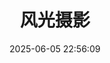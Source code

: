---
title: 风光摄影
date: 2025-06-05 22:56:09
top_img: /img/landscape/landscape.png
comments: false
aside: false
---